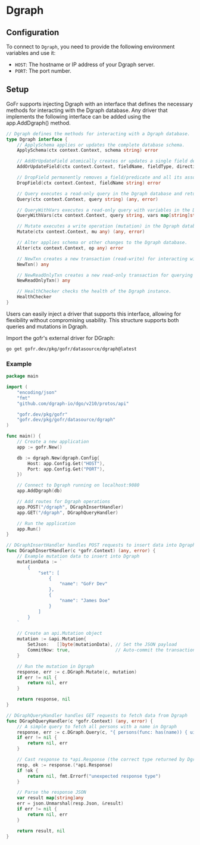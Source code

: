 # Dgraph

## Configuration
To connect to `Dgraph`, you need to provide the following environment variables and use it:
- `HOST`: The hostname or IP address of your Dgraph server.
- `PORT`: The port number.

## Setup
GoFr supports injecting Dgraph with an interface that defines the necessary methods for interacting with the Dgraph
database. Any driver that implements the following interface can be added using the app.AddDgraph() method.

```go
// Dgraph defines the methods for interacting with a Dgraph database.
type Dgraph interface {
    // ApplySchema applies or updates the complete database schema.
    ApplySchema(ctx context.Context, schema string) error

    // AddOrUpdateField atomically creates or updates a single field definition.
    AddOrUpdateField(ctx context.Context, fieldName, fieldType, directives string) error

    // DropField permanently removes a field/predicate and all its associated data.
    DropField(ctx context.Context, fieldName string) error

	// Query executes a read-only query in the Dgraph database and returns the result.
	Query(ctx context.Context, query string) (any, error)

	// QueryWithVars executes a read-only query with variables in the Dgraph database.
	QueryWithVars(ctx context.Context, query string, vars map[string]string) (any, error)

	// Mutate executes a write operation (mutation) in the Dgraph database and returns the result.
	Mutate(ctx context.Context, mu any) (any, error)

	// Alter applies schema or other changes to the Dgraph database.
	Alter(ctx context.Context, op any) error

	// NewTxn creates a new transaction (read-write) for interacting with the Dgraph database.
	NewTxn() any

	// NewReadOnlyTxn creates a new read-only transaction for querying the Dgraph database.
	NewReadOnlyTxn() any

	// HealthChecker checks the health of the Dgraph instance.
	HealthChecker
}
```

Users can easily inject a driver that supports this interface, allowing for flexibility without compromising usability.
This structure supports both queries and mutations in Dgraph.

Import the gofr's external driver for DGraph:

```shell
go get gofr.dev/pkg/gofr/datasource/dgraph@latest
```

### Example

```go
package main

import (
	"encoding/json"
	"fmt"
	"github.com/dgraph-io/dgo/v210/protos/api"

	"gofr.dev/pkg/gofr"
	"gofr.dev/pkg/gofr/datasource/dgraph"
)

func main() {
	// Create a new application
	app := gofr.New()

	db := dgraph.New(dgraph.Config{
		Host: app.Config.Get("HOST"),
		Port: app.Config.Get("PORT"),
	})

	// Connect to Dgraph running on localhost:9080
	app.AddDgraph(db)

	// Add routes for Dgraph operations
	app.POST("/dgraph", DGraphInsertHandler)
	app.GET("/dgraph", DGraphQueryHandler)

	// Run the application
	app.Run()
}

// DGraphInsertHandler handles POST requests to insert data into Dgraph
func DGraphInsertHandler(c *gofr.Context) (any, error) {
	// Example mutation data to insert into Dgraph
	mutationData := `
		{
			"set": [
				{
					"name": "GoFr Dev"
				},
				{
					"name": "James Doe"
				}
			]
		}
	`

	// Create an api.Mutation object
	mutation := &api.Mutation{
		SetJson:   []byte(mutationData), // Set the JSON payload
		CommitNow: true,                 // Auto-commit the transaction
	}

	// Run the mutation in Dgraph
	response, err := c.DGraph.Mutate(c, mutation)
	if err != nil {
		return nil, err
	}

	return response, nil
}

// DGraphQueryHandler handles GET requests to fetch data from Dgraph
func DGraphQueryHandler(c *gofr.Context) (any, error) {
	// A simple query to fetch all persons with a name in Dgraph
	response, err := c.DGraph.Query(c, "{ persons(func: has(name)) { uid name } }")
	if err != nil {
		return nil, err
	}

	// Cast response to *api.Response (the correct type returned by Dgraph Query)
	resp, ok := response.(*api.Response)
	if !ok {
		return nil, fmt.Errorf("unexpected response type")
	}

	// Parse the response JSON
	var result map[string]any
	err = json.Unmarshal(resp.Json, &result)
	if err != nil {
		return nil, err
	}

	return result, nil
}
```
